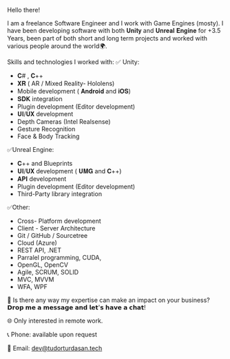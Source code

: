 Hello there! 

I am a freelance Software Engineer and I work with Game Engines (mosty). I have been developing software with both 𝐔𝐧𝐢𝐭𝐲 and 𝐔𝐧𝐫𝐞𝐚𝐥 𝐄𝐧𝐠𝐢𝐧𝐞 for +3.5 Years, been part of both short and long term projects and worked with various people around the world🌍. 

Skills and technologies I worked with:
✅ Unity: 
- 𝐂# , 𝐂++
- 𝐗𝐑 ( AR / Mixed Reality- Hololens)
- Mobile development ( 𝐀𝐧𝐝𝐫𝐨𝐢𝐝 and 𝐢𝐎𝐒)
- 𝐒𝐃𝐊 integration
- Plugin development (Editor development) 
- 𝐔𝐈/𝐔𝐗 development
- Depth Cameras (Intel Realsense)
- Gesture Recognition
- Face & Body Tracking 

✅Unreal Engine:
- 𝐂++ and Blueprints
- 𝐔𝐈/𝐔𝐗 development ( 𝐔𝐌𝐆 and 𝐂++)
- 𝐀𝐏𝐈 development
- Plugin development (Editor development) 
- Third-Party library integration

✅Other:
- Cross- Platform development
- Client - Server Architecture
- Git / GitHub / Sourcetree
- Cloud (Azure)
- REST API, .NET
- Parralel programming, CUDA,
- OpenGL, OpenCV
- Agile, SCRUM, SOLID
- MVC, MVVM
- WFA, WPF 

🤝 Is there any way my expertise can make an impact on your business? 𝗗𝗿𝗼𝗽 𝗺𝗲 𝗮 𝗺𝗲𝘀𝘀𝗮𝗴𝗲 𝗮𝗻𝗱 𝗹𝗲𝘁'𝘀 𝗵𝗮𝘃𝗲 𝗮 𝗰𝗵𝗮𝘁!

🌐 Only interested in remote work.

📞 Phone: available upon request 

📧 Email: dev@tudorturdasan.tech
